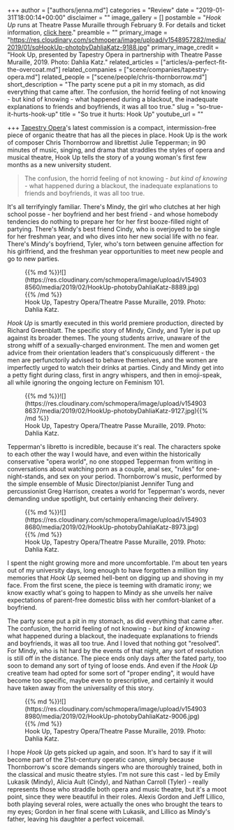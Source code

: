 +++
author = ["authors/jenna.md"]
categories = "Review"
date = "2019-01-31T18:00:14+00:00"
disclaimer = ""
image_gallery = []
postamble = "_Hook Up_ runs at Theatre Passe Muraille through February 9. For details and ticket information, [click here](https://tapestryopera.com/hook-up/)."
preamble = ""
primary_image = "https://res.cloudinary.com/schmopera/image/upload/v1548957282/media/2019/01/sqHookUp-photobyDahliaKatz-9188.jpg"
primary_image_credit = "Hook Up, presented by Tapestry Opera in partnership with Theatre Passe Muraille, 2019. Photo: Dahlia Katz."
related_articles = ["articles/a-perfect-fit-the-overcoat.md"]
related_companies = ["scene/companies/tapestry-opera.md"]
related_people = ["scene/people/chris-thornborrow.md"]
short_description = "The party scene put a pit in my stomach, as did everything that came after. The confusion, the horrid feeling of not knowing - but kind of knowing - what happened during a blackout, the inadequate explanations to friends and boyfriends, it was all too true."
slug = "so-true-it-hurts-hook-up"
title = "So true it hurts: Hook Up"
youtube_url = ""

+++
[Tapestry Opera](/scene/companies/tapestry-opera/)'s latest commission is a compact, intermission-free piece of organic theatre that has all the pieces in place. Hook Up is the work of composer Chris Thornborrow and librettist Julie Tepperman; in 90 minutes of music, singing, and drama that straddles the styles of opera and musical theatre, Hook Up tells the story of a young woman's first few months as a new university student.

>The confusion, the horrid feeling of not knowing - _but kind of knowing_ - what happened during a blackout, the inadequate explanations to friends and boyfriends, it was all too true.

It's all terrifyingly familiar. There's Mindy, the girl who clutches at her high school posse - her boyfriend and her best friend - and whose homebody tendencies do nothing to prepare her for her first booze-filled night of partying. There's Mindy's best friend Cindy, who is overjoyed to be single for her freshman year, and who dives into her new social life with no fear. There's Mindy's boyfriend, Tyler, who's torn between genuine affection for his girlfriend, and the freshman year opportunities to meet new people and go to new parties.

<figure data-type="image">{{% md %}}![](https://res.cloudinary.com/schmopera/image/upload/v1549038560/media/2019/02/HookUp-photobyDahliaKatz-8889.jpg){{% /md %}}

<figcaption>Hook Up, Tapestry Opera/Theatre Passe Muraille, 2019. Photo: Dahlia Katz.</figcaption>

</figure>

_Hook Up_ is smartly executed in this world premiere production, directed by Richard Greenblatt. The specific story of Mindy, Cindy, and Tyler is put up against its broader themes. The young students arrive, unaware of the strong whiff of a sexually-charged environment. The men and women get advice from their orientation leaders that's conspicuously different - the men are perfunctorily advised to behave themselves, and the women are imperfectly urged to watch their drinks at parties. Cindy and Mindy get into a petty fight during class, first in angry whispers, and then in emoji-speak, all while ignoring the ongoing lecture on Feminism 101.

<figure data-type="image">{{% md %}}![](https://res.cloudinary.com/schmopera/image/upload/v1549038637/media/2019/02/HookUp-photobyDahliaKatz-9127.jpg){{% /md %}}

<figcaption>Hook Up, Tapestry Opera/Theatre Passe Muraille, 2019. Photo: Dahlia Katz.</figcaption>

</figure>

Tepperman's libretto is incredible, because it's real. The characters spoke to each other the way I would have, and even within the historically conservative "opera world", no one stopped Tepperman from writing in conversations about watching porn as a couple, anal sex, "rules" for one-night-stands, and sex on your period. Thornborrow's music, performed by the simple ensemble of Music Director/pianist Jennifer Tung and percussionist Greg Harrison, creates a world for Tepperman's words, never demanding undue spotlight, but certainly enhancing their delivery.

<figure data-type="image">{{% md %}}![](https://res.cloudinary.com/schmopera/image/upload/v1549038680/media/2019/02/HookUp-photobyDahliaKatz-8973.jpg){{% /md %}}

<figcaption>Hook Up, Tapestry Opera/Theatre Passe Muraille, 2019. Photo: Dahlia Katz.</figcaption>

</figure>

I spent the night growing more and more uncomfortable. I'm about ten years out of my university days, long enough to have forgotten a million tiny memories that _Hook Up_ seemed hell-bent on digging up and shoving in my face. From the first scene, the piece is teeming with dramatic irony; we know exactly what's going to happen to Mindy as she unveils her naïve expectations of parent-free domestic bliss with her comfort-blanket of a boyfriend.

The party scene put a pit in my stomach, as did everything that came after. The confusion, the horrid feeling of not knowing - _but kind of knowing_ - what happened during a blackout, the inadequate explanations to friends and boyfriends, it was all too true. And I loved that nothing got "resolved". For Mindy, who is hit hard by the events of that night, any sort of resolution is still off in the distance. The piece ends only days after the fated party, too soon to demand any sort of tying of loose ends. And even if the _Hook Up_ creative team had opted for some sort of "proper ending", it would have become too specific, maybe even to prescriptive, and certainly it would have taken away from the universality of this story.

<figure data-type="image">{{% md %}}![](https://res.cloudinary.com/schmopera/image/upload/v1549038980/media/2019/02/HookUp-photobyDahliaKatz-9006.jpg){{% /md %}}

<figcaption>Hook Up, Tapestry Opera/Theatre Passe Muraille, 2019. Photo: Dahlia Katz.</figcaption>

</figure>

I hope _Hook Up_ gets picked up again, and soon. It's hard to say if it will become part of the 21st-century operatic canon, simply because Thornborrow's score demands singers who are thoroughly trained, both in the classical and music theatre styles. I'm not sure this cast - led by Emily Lukasik (Mindy), Alicia Ault (Cindy), and Nathan Carroll (Tyler) - really represents those who straddle both opera and music theatre, but it's a moot point, since they were beautiful in their roles. Alexis Gordon and Jeff Lillico, both playing several roles, were actually the ones who brought the tears to my eyes; Gordon in her final scene with Lukasik, and Lillico as Mindy's father, leaving his daughter a perfect voicemail.
